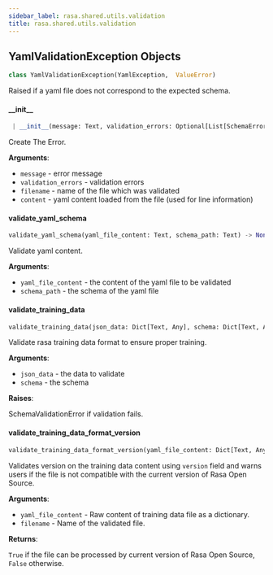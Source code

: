 ```yaml
---
sidebar_label: rasa.shared.utils.validation
title: rasa.shared.utils.validation
---
```

## YamlValidationException Objects

```python
class YamlValidationException(YamlException,  ValueError)
```

Raised if a yaml file does not correspond to the expected schema.

#### \_\_init\_\_

```python
 | __init__(message: Text, validation_errors: Optional[List[SchemaError.SchemaErrorEntry]] = None, filename: Optional[Text] = None, content: Any = None) -> None
```

Create The Error.

**Arguments**:

- `message` - error message
- `validation_errors` - validation errors
- `filename` - name of the file which was validated
- `content` - yaml content loaded from the file (used for line information)

#### validate\_yaml\_schema

```python
validate_yaml_schema(yaml_file_content: Text, schema_path: Text) -> None
```

Validate yaml content.

**Arguments**:

- `yaml_file_content` - the content of the yaml file to be validated
- `schema_path` - the schema of the yaml file

#### validate\_training\_data

```python
validate_training_data(json_data: Dict[Text, Any], schema: Dict[Text, Any]) -> None
```

Validate rasa training data format to ensure proper training.

**Arguments**:

- `json_data` - the data to validate
- `schema` - the schema
  

**Raises**:

  SchemaValidationError if validation fails.

#### validate\_training\_data\_format\_version

```python
validate_training_data_format_version(yaml_file_content: Dict[Text, Any], filename: Optional[Text]) -> bool
```

Validates version on the training data content using `version` field
and warns users if the file is not compatible with the current version of
Rasa Open Source.

**Arguments**:

- `yaml_file_content` - Raw content of training data file as a dictionary.
- `filename` - Name of the validated file.
  

**Returns**:

  `True` if the file can be processed by current version of Rasa Open Source,
  `False` otherwise.

